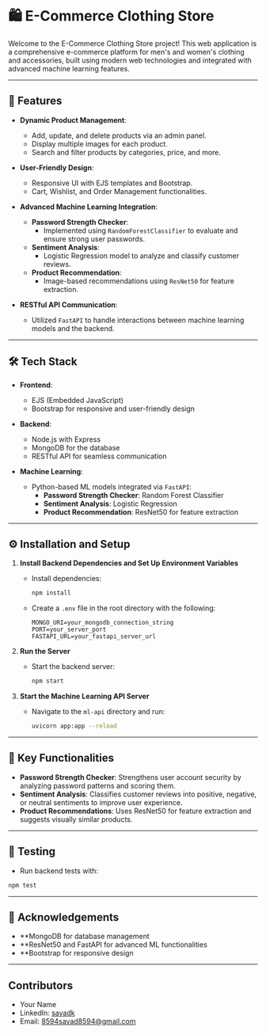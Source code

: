 # 🛍️ E-Commerce Clothing Store  

Welcome to the E-Commerce Clothing Store project! This web application is a comprehensive e-commerce platform for men's and women's clothing and accessories, built using modern web technologies and integrated with advanced machine learning features.  

---

## 🌟 Features  

- **Dynamic Product Management**:  
  - Add, update, and delete products via an admin panel.  
  - Display multiple images for each product.  
  - Search and filter products by categories, price, and more.  

- **User-Friendly Design**:  
  - Responsive UI with EJS templates and Bootstrap.  
  - Cart, Wishlist, and Order Management functionalities.  

- **Advanced Machine Learning Integration**:  
  - **Password Strength Checker**:  
    - Implemented using `RandomForestClassifier` to evaluate and ensure strong user passwords.  
  - **Sentiment Analysis**:  
    - Logistic Regression model to analyze and classify customer reviews.  
  - **Product Recommendation**:  
    - Image-based recommendations using `ResNet50` for feature extraction.  

- **RESTful API Communication**:  
  - Utilized `FastAPI` to handle interactions between machine learning models and the backend.  

---

## 🛠️ Tech Stack  

- **Frontend**:  
  - EJS (Embedded JavaScript)  
  - Bootstrap for responsive and user-friendly design  

- **Backend**:  
  - Node.js with Express  
  - MongoDB for the database  
  - RESTful API for seamless communication  

- **Machine Learning**:  
  - Python-based ML models integrated via `FastAPI`:  
    - **Password Strength Checker**: Random Forest Classifier  
    - **Sentiment Analysis**: Logistic Regression  
    - **Product Recommendation**: ResNet50 for feature extraction  

---

## ⚙️ Installation and Setup  

1. **Install Backend Dependencies and Set Up Environment Variables**  
   - Install dependencies:  
     ```bash  
     npm install  
     ```  
   - Create a `.env` file in the root directory with the following:  
     ```env  
     MONGO_URI=your_mongodb_connection_string  
     PORT=your_server_port  
     FASTAPI_URL=your_fastapi_server_url  
     ```  

2. **Run the Server**  
   - Start the backend server:  
     ```bash  
     npm start  
     ```  

3. **Start the Machine Learning API Server**  
   - Navigate to the `ml-api` directory and run:  
     ```bash  
     uvicorn app:app --reload  
     ```  


---

## 🚀 Key Functionalities  

- **Password Strength Checker**: Strengthens user account security by analyzing password patterns and scoring them.  
- **Sentiment Analysis**: Classifies customer reviews into positive, negative, or neutral sentiments to improve user experience.  
- **Product Recommendations**: Uses ResNet50 for feature extraction and suggests visually similar products.  

---

## 🧪 Testing  

- Run backend tests with:  
```bash  
npm test
 ```  

----
## 🔗 Acknowledgements
- **MongoDB for database management
- **ResNet50 and FastAPI for advanced ML functionalities
- **Bootstrap for responsive design

---

## Contributors
- Your Name
- LinkedIn: [savadk](https://linkedin.com/in/savadk)
- Email: 8594savad8594@gmail.com
